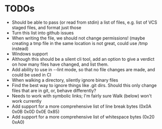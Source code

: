 # TODOs

- Should be able to pass (or read from stdin) a list of files, e.g. list of VCS staged files, and format just those
- Turn this list into github issues
- When writing the file, we should not change permissions! (maybe creating a tmp file in the same location is not great, could use /tmp instead)
- Windows support
- Although this should be a silent cli tool, add an option to give a verdict on how many files have changed, and list them.
- Add ability to use in --lint mode, so that no file changes are made, and could be used in CI
- When walking a directory, silently ignore binary files
- Find the best way to ignore things like .git dirs. Should this only change files that are in git, or, behave differently?
- Needs to work with symbolic links; I'm fairly sure Walk (below) won't work currently
- Add support for a more comprehensive list of line break bytes (0x0A 0x0B 0x0D 0x0E 0x85)
- Add support for a more comprehensive list of whitespace bytes (0x20 0xA0)
